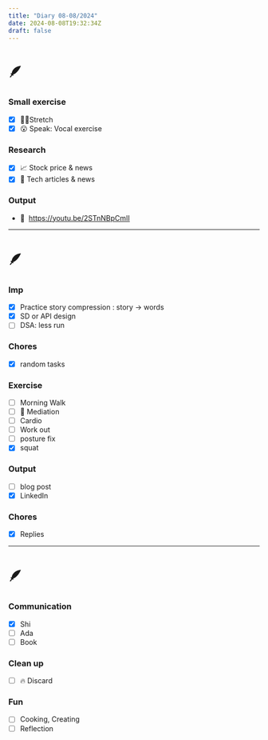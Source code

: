 ```yaml
---
title: "Diary 08-08/2024"  
date: 2024-08-08T19:32:34Z
draft: false
---
```


# 🪶

### Small exercise

- [x]  🧎‍♀️Stretch
- [x]  😮 Speak: Vocal exercise

### Research

- [x]  📈 Stock price & news
- [x]  👾 Tech articles & news

### Output

- 🎥  https://youtu.be/2STnNBpCmII

---

# 🪶

### Imp

- [x]  Practice story compression : story → words
- [x]  SD or API design
- [ ]  DSA: less run

### Chores

- [x]  random tasks

### Exercise

- [ ]  Morning Walk
- [ ]  🧘 Mediation
- [ ]  Cardio
- [ ]  Work out
- [ ]  posture fix
- [x]  squat

### Output

- [ ]  blog post
- [x]  LinkedIn

### Chores

- [x]  Replies

---

# 🪶

### Communication

- [x]  Shi
- [ ]  Ada
- [ ]  Book

### Clean up

- [ ]  🔥 Discard

### Fun

- [ ]  Cooking, Creating
- [ ]  Reflection